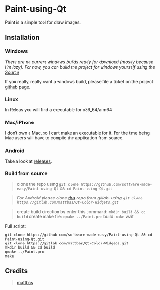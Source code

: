 # Paint-using-Qt
Paint is a simple tool for draw images.

## Installation

### Windows

*There are no current windows builds ready for download (mostly because I’m lazy). For now, you can build the project for windows yourself using the [Source](https://github.com/software-made-easy/Paint-using-Qt)*

If you really, really want a windows build, please file a ticket on the project [github](https://github.com/software-made-easy/Paint-using-Qt) page.

### Linux

In Releas you will find a executable for x86_64/arm64

### Mac/iPhone

I don’t own a Mac, so I cant make an executable for it. For the time being Mac users will have to compile the application from source.

### Android

Take a look at [releases](https://github.com/software-made-easy/Paint-using-Qt/releases/latest).

### Build from source

> clone the repo using `git clone https://github.com/software-made-easy/Paint-using-Qt && cd Paint-using-Qt.git`

> *For Android please clone [this](https://gitlab.com/mattbas/Qt-Color-Widgets) repo from gitlab. using `git clone https://gitlab.com/mattbas/Qt-Color-Widgets.git`*

> create build direction by enter this command: `mkdir build && cd build`
> create make file: `qmake ../Paint.pro`
> build: `make`
> wait

Full script:
```
git clone https://github.com/software-made-easy/Paint-using-Qt && cd Paint-using-Qt.git
git clone https://gitlab.com/mattbas/Qt-Color-Widgets.git
mkdir build && cd build
qmake ../Paint.pro
make
```

## Credits
> [mattbas](https://gitlab.com/mattbas)
